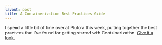 ```yaml
---
layout: post
title: A Containerization Best Practices Guide
---
```


I spend a little bit of time over at Plutora this week, putting together
the best practices that I've found for getting started with
Containerization. [Give it a look.](https://www.plutora.com/blog/containerization-best-practices)
